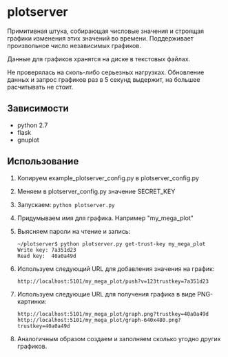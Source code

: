 plotserver
==========
Примитивная штука, собирающая числовые значения и строящая графики изменения этих значений во времени.
Поддерживает произвольное число независимых графиков.

Данные для графиков хранятся на диске в текстовых файлах.

Не проверялась на сколь-либо серьезных нагрузках. Обновление данных и запрос графиков раз в 5 секунд выдержит, на большее расчитывать не стоит.

Зависимости
-----------
 * python 2.7
 * flask
 * gnuplot

Использование
-------------
 
 1. Копируем example_plotserver_config.py в plotserver_config.py
 2. Меняем в plotserver_config.py значение SECRET_KEY
 3. Запускаем: `python plotserver.py`
 4. Придумываем имя для графика. Например "my_mega_plot"
 5. Выясняем пароли на чтение и запись:
    
        ~/plotserver$ python plotserver.py get-trust-key my_mega_plot
        Write key: 7a351d23
        Read key:  40a0a49d
    
 6. Используем следующий URL для добавления значения на график:
        
        http://localhost:5101/my_mega_plot/push?v=123trustkey=7a351d23
 
 7. Используем следующие URL для получения графика в виде PNG-картинки:
        
        http://localhost:5101/my_mega_plot/graph.png?trustkey=40a0a49d
        http://localhost:5101/my_mega_plot/graph-640x480.png?trustkey=40a0a49d

 8. Аналогичным образом создаем и заполняем сколько угодно других графиков.
